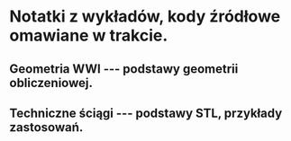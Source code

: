 # Notatki z wykładów, kody źródłowe omawiane w trakcie.

## Geometria WWI --- podstawy geometrii obliczeniowej.
## Techniczne ściągi --- podstawy STL, przykłady zastosowań.
